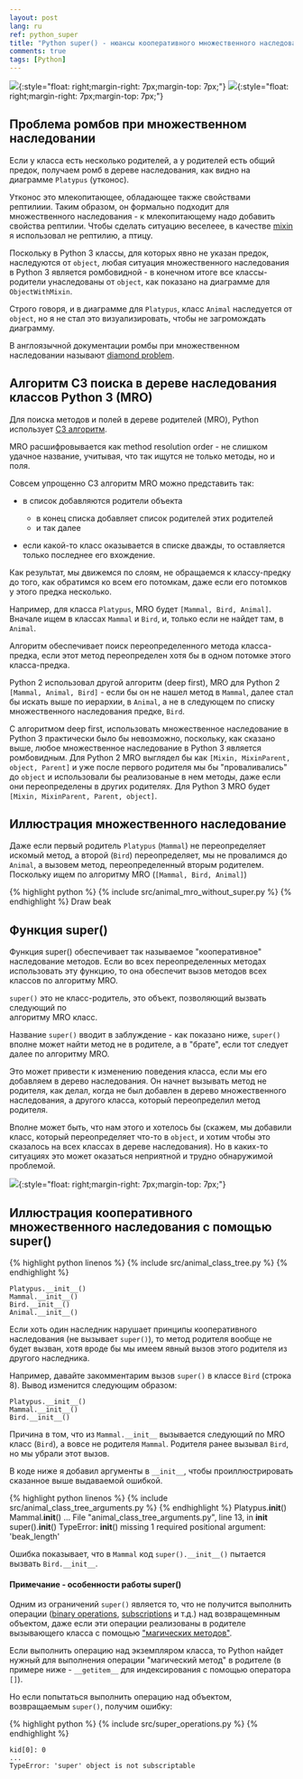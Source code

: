 ```yaml
---
layout: post
lang: ru
ref: python_super
title: "Python super() - нюансы кооперативного множественного наследования"
comments: true
tags: [Python]
---
```


![](/images/diamond_uml.png){:style="float: right;margin-right: 7px;margin-top: 7px;"}
![](/images/object_diamond_uml.png){:style="float: right;margin-right: 7px;margin-top: 7px;"}

## Проблема ромбов при множественном наследовании
Если у класса есть несколько родителей, а у родителей есть общий предок, получаем 
ромб в дереве наследования, как видно на диаграмме `Platypus` (утконос).

Утконос это млекопитающее, обладающее также свойствами рептилиии. 
Таким образом, он формально подходит для множественного наследования - к 
млекопитающему надо добавить свойства рептилии.
Чтобы сделать ситуацию веселеее, в качестве 
[mixin](https://ru.wikipedia.org/wiki/Примесь_(программирование))
я использовал не рептилию, а птицу. 

Поскольку в Python 3 классы, для которых явно не указан предок, наследуются от 
`object`, любая ситуация множественного наследования в Python 3 является 
ромбовидной - в конечном итоге все классы-родители унаследованы от `object`, 
как показано на диаграмме для `ObjectWithMixin`.

Строго говоря, и в диаграмме для `Platypus`, класс `Animal` наследуется от `object`,
но я не стал это визуализировать, чтобы не загромождать диаграмму.

В англоязычной документации ромбы при множественном наследовании называют 
[diamond problem](https://en.wikipedia.org/wiki/Multiple_inheritance#The_diamond_problem).

## Алгоритм C3 поиска в дереве наследования классов Python 3 (MRO)

Для поиска методов и полей в дереве родителей (MRO), Python использует 
[C3 алгоритм](https://ru.wikipedia.org/wiki/C3-линеаризация).

MRO расшифровывается как method resolution order - не слишком удачное название, 
учитывая, что так ищутся не только методы, но и поля.

Совсем упрощенно C3 алгоритм MRO можно представить так:

* в список добавляются родители объекта

  * в конец списка добавляет список родителей этих родителей
  * и так далее
  
* если какой-то класс оказывается в списке дважды, то оставляется только
последнее его вхождение.

Как результат, мы движемся по слоям, не обращаемся к классу-предку до 
того, как обратимся ко всем его потомкам, даже если его потомков у этого
предка несколько.

Например, для класса `Platypus`, MRO будет `[Mammal, Bird, Animal]`.
Вначале ищем в классах `Mammal` и `Bird`, и,  только если не найдет 
там, в `Animal`.

Алгоритм обеспечивает поиск переопределенного метода класса-предка, если
этот метод переопределен хотя бы в одном потомке этого класса-предка.  

Python 2 использовал другой алгоритм (deep first), MRO для Python 2
`[Mammal, Animal, Bird]` - если бы он не нашел метод в `Mammal`, далее стал 
бы искать выше по иерархии, в `Animal`, а не в  следующем по списку 
множественного наследования предке, `Bird`. 

С алгоритмом deep first, использовать множественное наследование в Python 3
практически было бы невозможно, поскольку, как сказано выше, любое множественное
наследование в Python 3 является ромбовидным. 
Для Python 2 MRO выглядел бы как `[Mixin, MixinParent, object, Parent]` 
и уже после первого родителя мы бы "проваливались" до `object` и использовали 
бы реализованые в нем методы, даже если они переопределены в других родителях. 
Для Python 3 MRO будет `[Mixin, MixinParent, Parent, object]`.

## Иллюстрация множественного наследование

Даже если первый родитель `Platypus` (`Mammal`) не переопределяет искомый метод, 
а второй (`Bird`) переопределяет, мы не провалимся до `Animal`, а вызовем метод, 
переопределенный вторым родителем.
Поскольку ищем по алгоритму MRO (`[Mammal, Bird, Animal]`)

{% highlight python %}
{% include src/animal_mro_without_super.py %}
{% endhighlight %}
    Draw beak

## Функция super()

Функция super() обеспечивает так называемое "кооперативное" наследование методов.
Если во всех переопределенных методах использовать эту функцию, то она обеспечит 
вызов методов всех классов по алгоритму MRO.

`super()` это не класс-родитель, это объект, позволяющий вызвать следующий по  
алгоритму MRO класс.

Название `super()` вводит в заблуждение - как показано ниже, `super()`
вполне может найти метод не в родителе, а в "брате", если тот следует далее 
по алгоритму MRO.

Это может привести к изменению поведения класса, если мы его добавляем в
дерево наследования. Он начнет вызывать метод не родителя, как делал, когда
не был добавлен в дерево множественного наследования, а другого класса, который
переопределил метод родителя. 

Вполне может быть, что нам этого и
хотелось бы (скажем, мы добавили класс, который переопределяет что-то в `object`,
и хотим чтобы это сказалось на всех классах в дереве наследования).
Но в каких-то ситуациях это может оказаться неприятной и трудно обнаружимой
проблемой.

![](/images/animal_class_tree_uml.png){:style="float: right;margin-right: 7px;margin-top: 7px;"}

## Иллюстрация кооперативного множественного наследования с помощью super()


{% highlight python linenos %}
{% include src/animal_class_tree.py %}
{% endhighlight %}

    Platypus.__init__()
    Mammal.__init__()
    Bird.__init__()
    Animal.__init__()


Если хоть один наследник нарушает принципы кооперативного наследования (не
вызывает `super()`), то метод родителя вообще не будет вызван, хотя
вроде бы мы имеем явный вызов этого родителя из другого наследника.

Например, давайте закомментарим вызов `super()` в классе `Bird` (строка 8). 
Вывод изменится следующим образом:

    Platypus.__init__()
    Mammal.__init__()
    Bird.__init__()
    
Причина в том, что из `Mammal.__init__` вызывается следующий по MRO класс
(`Bird`), а вовсе не родителя `Mammal`. Родителя ранее вызывал `Bird`, но
мы убрали этот вызов.

В коде ниже я добавил аргументы в `__init__`, чтобы проиллюстрировать сказанное
выше выдаваемой ошибкой.

{% highlight python linenos %}
{% include src/animal_class_tree_arguments.py %}
{% endhighlight %}
    Platypus.__init__()
    Mammal.__init__()
    ...
    File "animal_class_tree_arguments.py", line 13, in __init__
        super().__init__()
    TypeError: __init__() missing 1 required positional argument: 'beak_length'

Ошибка показывает, что в `Mammal` код `super().__init__()` пытается 
вызвать `Bird.__init__`.

#### Примечание - особенности работы super()

Одним из ограничений `super()` является то, что не получится выполнить операции
([binary operations](https://docs.python.org/3/reference/expressions.html#binary-arithmetic-operations),
[subscriptions](https://docs.python.org/3/reference/expressions.html?highlight=slice#subscriptions)
и т.д.)
над возвращемнным объектом, даже если эти операции реализованы в родителе 
вызывающего класса с помощью 
["магических методов"](https://docs.python.org/3/library/operator.html). 

Если выполнить операцию над экземпляром класса, то Python найдет
нужный для выполнения операции "магический метод" в родителе (в примере ниже -
`__getitem__` для индексирования с помощью оператора `[]`).

Но если попытаться выполнить операцию над объектом, возвращаемым `super()`, 
получим ошибку:

{% highlight python %}
{% include src/super_operations.py %}
{% endhighlight %}

    kid[0]: 0
    ...
    TypeError: 'super' object is not subscriptable
    
